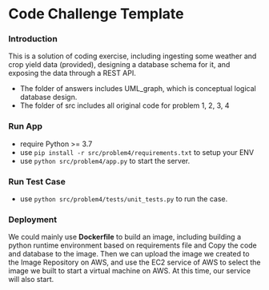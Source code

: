 # Code Challenge Template

### Introduction
This is a solution of coding exercise, including ingesting some weather and crop yield data (provided), designing a database schema for it, and exposing the data through a REST API.

+ The folder of answers includes UML_graph, which is conceptual logical database design.
+ The folder of src includes all original code for problem 1, 2, 3, 4

### Run App
+ require Python >= 3.7
+ use `pip install -r src/problem4/requirements.txt` to setup your ENV
+ use `python src/problem4/app.py` to start the server.

### Run Test Case
+ use `python src/problem4/tests/unit_tests.py` to run the case.

### Deployment
We could mainly use **Dockerfile** to build an image, including building a python runtime environment based on requirements file and Copy the code and database to the image. Then we can upload the image we created to the Image Repository on AWS, and use the EC2 service of AWS to select the image we built to start a virtual machine on AWS. At this time, our service will also start. 